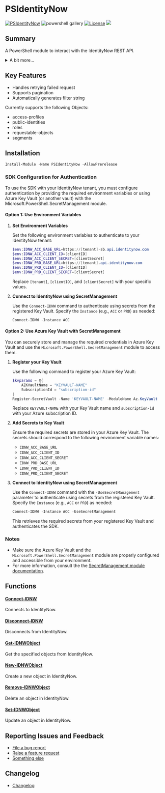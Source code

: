 # PSIdentityNow
[![PSIdentityNow](https://img.shields.io/powershellgallery/v/PSIdentityNow.svg?style=flat-square&label=Powershell%20Gallery)](https://www.powershellgallery.com/packages/PSIdentityNow/)
![powershell gallery](https://img.shields.io/powershellgallery/dt/PSIdentityNow)
[![License](https://img.shields.io/badge/license-GPL&ndash;3.0-blue.svg)](https://github.com/EUCTechTopics/PSIdentityNow/blob/main/LICENSE) 
<img src="https://img.shields.io/badge/supports ps-core-blue.svg"></img>

## Summary
A PowerShell module to interact with the IdentityNow REST API.

<details>
<summary>A bit more...</summary>
I’m excited to share my first publicly released PowerShell module!<br>
I decided to create this because the official SailPoint PowerShell module didn’t quite meet my needs when it came to error handling and ease of use.<br>
My goal was to keep things as simple and modular as possible.<br>
If you run into any bugs or have feedback, please let me know by raising an issue—I’d love to hear from you!<br>
</details>

## Key Features

- Handles retrying failed request
- Supports pagination
- Automatically generates filter string

Currently supports the following Objects:
 - access-profiles
 - public-identities
 - roles
 - requestable-objects
 - segments

## Installation
```powershell
Install-Module -Name PSIdentityNow -AllowPrerelease
```

### SDK Configuration for Authentication

To use the SDK with your IdentityNow tenant, you must configure authentication by providing the required environment variables or using Azure Key Vault (or another vault) with the Microsoft.PowerShell.SecretManagement module.

#### Option 1: Use Environment Variables

1. **Set Environment Variables**

    Set the following environment variables to authenticate to your IdentityNow tenant:

    ```powershell
    $env:IDNW_ACC_BASE_URL=https://[tenant]-sb.api.identitynow.com
    $env:IDNW_ACC_CLIENT_ID=[clientID]
    $env:IDNW_ACC_CLIENT_SECRET=[clientSecret]
    $env:IDNW_PRD_BASE_URL=https://[tenant].api.identitynow.com
    $env:IDNW_PRD_CLIENT_ID=[clientID]
    $env:IDNW_PRD_CLIENT_SECRET=[clientSecret]
    ```

    Replace `[tenant]`, `[clientID]`, and `[clientSecret]` with your specific values.

2. **Connect to IdentityNow using SecretManagement**

   Use the `Connect-IDNW` command to authenticate using secrets from the registered Key Vault. Specify the `Instance` (e.g., `ACC` or `PRD`) as needed:

   ```powershell
   Connect-IDNW -Instance ACC
   ```

#### Option 2: Use Azure Key Vault with SecretManagement
You can securely store and manage the required credentials in Azure Key Vault and use the `Microsoft.PowerShell.SecretManagement` module to access them.

1. **Register your Key Vault**

   Use the following command to register your Azure Key Vault:

   ```powershell
   $kvparams = @{
       AZKVaultName = "KEYVAULT-NAME"
       SubscriptionId = "subscription-id"
   }
   Register-SecretVault -Name 'KEYVAULT-NAME' -ModuleName Az.KeyVault -VaultParameters $kvparams -Verbose
   ```

   Replace `KEYVAULT-NAME` with your Key Vault name and `subscription-id` with your Azure subscription ID.

2. **Add Secrets to Key Vault**

   Ensure the required secrets are stored in your Azure Key Vault. The secrets should correspond to the following environment variable names:

   - `IDNW_ACC_BASE_URL`
   - `IDNW_ACC_CLIENT_ID`
   - `IDNW_ACC_CLIENT_SECRET`
   - `IDNW_PRD_BASE_URL`
   - `IDNW_PRD_CLIENT_ID`
   - `IDNW_PRD_CLIENT_SECRET`

3. **Connect to IdentityNow using SecretManagement**

   Use the `Connect-IDNW` command with the `-UseSecretManagement` parameter to authenticate using secrets from the registered Key Vault. Specify the `Instance` (e.g., `ACC` or `PRD`) as needed:

   ```powershell
   Connect-IDNW -Instance ACC -UseSecretManagement
   ```

   This retrieves the required secrets from your registered Key Vault and authenticates the SDK.

### Notes
- Make sure the Azure Key Vault and the `Microsoft.PowerShell.SecretManagement` module are properly configured and accessible from your environment.
- For more information, consult the the [SecretManagement module documentation](https://learn.microsoft.com/powershell/module/microsoft.powershell.secretmanagement/).


## Functions
#### [Connect-IDNW](Documentation/Connect-IDNW.md)
Connects to IdentityNow.
#### [Disconnect-IDNW](Documentation/Disconnect-IDNW.md)
Disconnects from IdentityNow.
#### [Get-IDNWObject](Documentation/Get-IDNWObject.md)
Get the specified objects from IdentityNow.
#### [New-IDNWObject](Documentation/New-IDNWObject.md)
Create a new object in IdentityNow.
#### [Remove-IDNWObject](Documentation/Remove-IDNWObject.md)
Delete an object in IdentityNow.
#### [Set-IDNWObject](Documentation/Set-IDNWObject.md)
Update an object in IdentityNow.

## Reporting Issues and Feedback
- [File a bug report](https://github.com/EUCTechTopics/PSIdentityNow/issues/new?assignees=&labels=bug)
- [Raise a feature request](https://github.com/EUCTechTopics/PSIdentityNow/issues/new?assignees=&labels=enhancement)
- [Something else](https://github.com/EUCTechTopics/PSIdentityNow/issues/new/choose)

## Changelog
- [Changelog](/CHANGELOG.md)